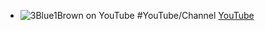 - ![3Blue1Brown on YouTube](https://yt3.googleusercontent.com/WQlRfcL2_mAtGdUrdXJZCJBDZGqoixP7i51a7WHGb9TUoauykK1nMXbwmsu-FChVBvF8sDzGkw=w2120-fcrop64=1,00005a57ffffa5a8-k-c0xffffffff-no-nd-rj)
  #YouTube/Channel 
  [YouTube](https://www.youtube.com/@3blue1brown)